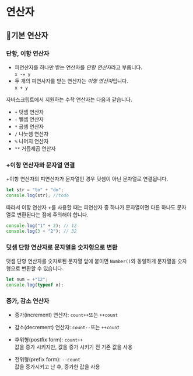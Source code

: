 # 연산자

## 📖기본 연산자

### 단항, 이항 연산자

- 피연산자를 하나만 받는 연산자를 *단항 연산자*라고 부릅니다.  
    `x -= y`
- 두 개의 피연사자를 받는 연산자는 *이항 연산자*입니다.  
    `x + y`

자바스크립트에서 지원하는 수학 연산자는 다음과 같습니다.

- `+` 덧셈 연산자
- `-` 뺄셈 연산자
- `*` 곱셈 연산자
- `/` 나눗셈 연산자
- `%` 나머지 연산자
- `**` 거듭제곱 연산자

### +이항 연산자와 문자열 연결

+이항 연산자의 피연산자가 문자열인 경우 덧셈이 아닌 문자열로 연결됩니다.

```js
let str = "to" + "do";
console.log(str); //todo
```

따라서 이항 연산자 +를 사용할 때는 피연산자 중 하나가 문자열이면 다른 하나도 문자열로 변환된다는 점에 주의해야 합니다.

```js
console.log("1" + 2); // 12
console.log(3 + "2"); // 32
```

### 덧셈 단항 연산자로 문자열을 숫자형으로 변환

덧셈 단항 연산자를 숫자로된 문자열 앞에 붙이면 `Number()`와 동일하게 문자열을 숫자형으로 변환할 수 있습니다.

```js
let num = +"12";
console.log(typeof x);
```

### 증가, 감소 연산자

- 증가(increment) 연산자: `count++`또는 `++count`
- 감소(decrement) 연산자: `count--`또는 `++count`

- 후위형(postfix form): `count++`  
    값을 증가 시키지만, 값을 증가 시키기 전 기존 값을 사용
- 전위형(prefix form): `--count`  
    값을 증가시키고 난 후, 증가한 값을 사용
